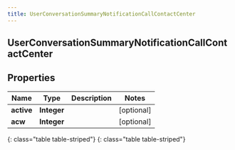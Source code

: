```yaml
---
title: UserConversationSummaryNotificationCallContactCenter
---
```

## UserConversationSummaryNotificationCallContactCenter


## Properties

| Name | Type | Description | Notes |
| ------------ | ------------- | ------------- | ------------- |
| **active** | **Integer** |  |  [optional] |
| **acw** | **Integer** |  |  [optional] |
{: class="table table-striped"}
{: class="table table-striped"}


